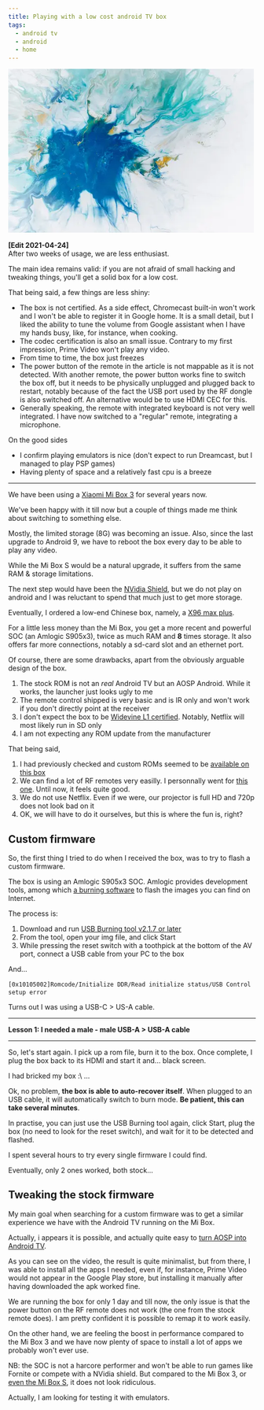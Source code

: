```yaml
---
title: Playing with a low cost android TV box
tags:
  - android tv
  - android
  - home
---
```

![Pawel Czerwinski - unsplash](/assets/img/pawel-czerwinski-Lki74Jj7H-U-unsplash.webp)

**[Edit 2021-04-24]**  
After two weeks of usage, we are less enthusiast.

The main idea remains valid: if you are not afraid of small hacking and tweaking things, you'll get a solid box for a low cost.

That being said, a few things are less shiny:

- The box is not certified. As a side effect, Chromecast built-in won't work and I won't be able to register it in Google home. It is a small detail, but I liked the ability to tune the volume from Google assistant when I have my hands busy, like, for instance, when cooking.
- The codec certification is also an small issue. Contrary to my first impression, Prime Video won't play any video.
- From time to time, the box just freezes
- The power button of the remote in the article is not mappable as it is not detected. With another remote, the power button works fine to switch the box off, but it needs to be physically unplugged and plugged back to restart, notably because of the fact the USB port used by the RF dongle is also switched off. An alternative would be to use HDMI CEC for this.
- Generally speaking, the remote with integrated keyboard is not very well integrated. I have now switched to a "regular" remote, integrating a microphone.

On the good sides

- I confirm playing emulators is nice (don't expect to run Dreamcast, but I managed to play PSP games)
- Having plenty of space and a relatively fast cpu is a breeze

----

We have been using a [Xiaomi Mi Box 3](https://xiaomi-mi.com/tv-boxes/xiaomi-mi-box-3-international-edition-2gb8gb-4k-tv-console-black/) for several years now. 

We've been happy with it till now but a couple of things made me think about switching to something else.

Mostly, the limited storage (8G) was becoming an issue. Also, since the last upgrade to Android 9, we have to reboot the box every day to be able to play any video.

While the Mi Box S would be a natural upgrade, it suffers from the same RAM & storage limitations.

The next step would have been the [NVidia Shield](https://www.nvidia.com/en-us/shield/), but we do not play on android and I was reluctant to spend that much just to get more storage.

Eventually, I ordered a low-end Chinese box, namely, a [X96 max plus](https://www.geekbuying.com/item/X96-MAX-Plus-Amlogic-S905x3-Android-9-0-8K-Video-Decode-TV-Box-4GB-64G-422573.html).

For a little less money than the Mi Box, you get a more recent and powerful SOC (an Amlogic S905x3), twice as much RAM and **8** times storage.
It also offers far more connections, notably a sd-card slot and an ethernet port.

Of course, there are some drawbacks, apart from the obviously arguable design of the box.

1. The stock ROM is not an _real_ Android TV but an AOSP Android. While it works, the launcher just looks ugly to me
2. The remote control shipped is very basic and is IR only and won't work if you don't directly point at the receiver
3. I don't expect the box to be [Widevine L1 certified](https://www.androidauthority.com/widevine-explained-821935/). Notably, Netflix will most likely run in SD only
4. I am not expecting any ROM update from the manufacturer

That being said, 

1. I had previously checked and custom ROMs seemed to be [available on this box](https://www.evolutiontv-vs.com/uncategorized/%d0%b1%d0%bb%d0%be%d0%b3-%d1%81%d0%b8%d1%81%d1%82%d0%b5%d0%bc%d0%bd%d1%8b%d1%85-%d1%84%d0%b0%d0%b9%d0%bb%d0%be%d0%b2.html)
2. We can find a lot of RF remotes very easilly. I personnally went for [this one](https://www.amazon.fr/gp/product/B07FY954Z3/ref=ppx_yo_dt_b_asin_title_o02_s00?ie=UTF8&psc=1). Until now, it feels quite good.
3. We do not use Netflix. Even if we were, our projector is full HD and 720p does not look bad on it
4. OK, we will have to do it ourselves, but this is where the fun is, right?

## Custom firmware

So, the first thing I tried to do when I received the box, was to try to flash a custom firmware.

The box is using an Amlogic S905x3 SOC. Amlogic provides development tools, among which [a burning software](https://androidmtk.com/download-amlogic-usb-burning-tool) to flash the images you can find on Internet.

The process is:

1. Download and run [USB Burning tool v2.1.7 or later](https://androidmtk.com/download-amlogic-usb-burning-tool)
2. From the tool, open your img file, and click Start
3. While pressing the reset switch with a toothpick at the bottom of the AV port, connect a USB cable from your PC to the box

And... 

```
[0x10105002]Romcode/Initialize DDR/Read initialize status/USB Control setup error
```

Turns out I was using a USB-C > US-A cable. 

______

**Lesson 1: I needed a male - male USB-A > USB-A cable**

______

So, let's start again. I pick up a rom file, burn it to the box. Once complete, I plug the box back to its HDMI and start it and... black screen.

I had bricked my box :\ ...

Ok, no problem, **the box is able to auto-recover itself**. When plugged to an USB cable, it will automatically switch to burn mode. **Be patient, this can take several minutes**.

In practise, you can just use the USB Burning tool again, click Start, plug the box (no need to look for the reset switch), and wait for it to be detected and flashed.

I spent several hours to try every single firmware I could find.

Eventually, only 2 ones worked, both stock...

## Tweaking the stock firmware

My main goal when searching for a custom firmware was to get a similar experience we have with the Android TV running on the Mi Box.

Actually, i appears it is possible, and actually quite easy to [turn AOSP into Android TV](https://youtu.be/vyeVfTSlr1A).

As you can see on the video, the result is quite minimalist, but from there, I was able to install all the apps I needed, even if, for instance, Prime Video would not appear in the Google Play store, but installing it manually after having downloaded the apk worked fine.

We are running the box for only 1 day and till now, the only issue is that the power button on the RF remote does not work (the one from the stock remote does). I am pretty confident it is possible to remap it to work easily.

On the other hand, we are feeling the boost in performance compared to the Mi Box 3 and we have now plenty of space to install a lot of apps we probably won't ever use. 

NB: the SOC is not a harcore performer and won't be able to run games like Fornite or compete with a NVidia shield. But compared to the Mi Box 3, or [even the Mi Box S](https://androidpctv.com/comparative-amlogic-s905x3/), it does not look ridiculous.

Actually, I am looking for testing it with emulators.